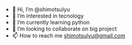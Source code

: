 - 👋 Hi, I’m @shimotsulyu
- 👀 I’m interested in tecnology
- 🌱 I’m currently learning python
- 💞️ I’m looking to collaborate on big project
- 📫 How to reach me shimotsulyu@gmail.com

<!---
shimotsulyu/shimotsulyu is a ✨ special ✨ repository because its `README.md` (this file) appears on your GitHub profile.
You can click the Preview link to take a look at your changes.
--->
